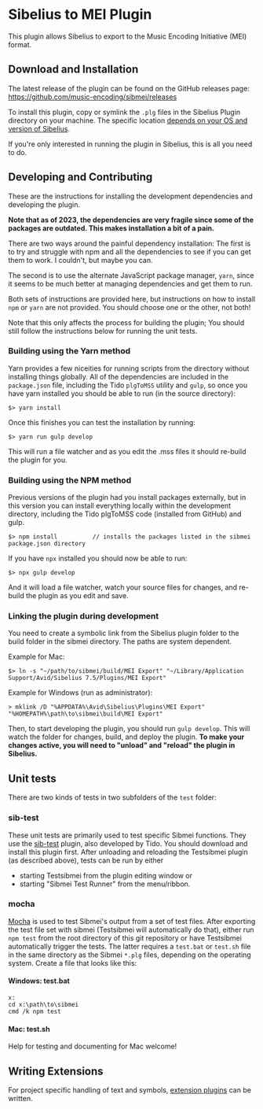 # Sibelius to MEI Plugin

This plugin allows Sibelius to export to the Music Encoding Initiative (MEI) format.

## Download and Installation

The latest release of the plugin can be found on the GitHub releases page: https://github.com/music-encoding/sibmei/releases

To install this plugin, copy or symlink the `.plg` files in the Sibelius Plugin directory on your machine. The specific location [depends on your OS and version of Sibelius](http://www.sibelius.com/download/plugins/index.html?help=install).

If you're only interested in running the plugin in Sibelius, this is all you need to do.

## Developing and Contributing

These are the instructions for installing the development dependencies and developing the plugin.

**Note that as of 2023, the dependencies are very fragile since some of the packages are outdated. This makes installation a bit of a pain.**

There are two ways around the painful dependency installation: The first is to try and struggle with npm and all the dependencies to see if you can get them to work. I couldn't, but maybe you can.

The second is to use the alternate JavaScript package manager, `yarn`, since it seems to be much better at managing dependencies and get them to run.

Both sets of instructions are provided here, but instructions on how to install `npm` or `yarn` are not provided. You should choose one or the other, not both!

Note that this only affects the process for building the plugin; You should still follow the instructions below for running the unit tests.

### Building using the Yarn method

Yarn provides a few niceities for running scripts from the directory without installing things globally. All of the dependencies are included in the `package.json` file, including the Tido `plgToMSS` utility and `gulp`, so once you have yarn installed you should be able to run (in the source directory):

```
$> yarn install
```

Once this finishes you can test the installation by running:

```
$> yarn run gulp develop
```

This will run a file watcher and as you edit the .mss files it should re-build the plugin for you.

### Building using the NPM method

Previous versions of the plugin had you install packages externally, but in this version you can install everything locally within the development directory, including the Tido plgToMSS code (installed from GitHub) and gulp.

```
$> npm install          // installs the packages listed in the sibmei package.json directory
```

If you have `npx` installed you should now be able to run:

```
$> npx gulp develop
```

And it will load a file watcher, watch your source files for changes, and re-build the plugin as you edit and save.

### Linking the plugin during development

You need to create a symbolic link from the Sibelius plugin folder to the build folder in the sibmei directory. The paths are system dependent.

Example for Mac:

````
$> ln -s "~/path/to/sibmei/build/MEI Export" "~/Library/Application Support/Avid/Sibelius 7.5/Plugins/MEI Export"
````

Example for Windows (run as administrator):

````
> mklink /D "%APPDATA%\Avid\Sibelius\Plugins\MEI Export" "%HOMEPATH%\path\to\sibmei\build\MEI Export"
````

Then, to start developing the plugin, you should run `gulp develop`. This will watch the folder for changes, build, and deploy the plugin. **To make your changes active, you will need to "unload" and "reload" the plugin in Sibelius.**

## Unit tests

There are two kinds of tests in two subfolders of the `test` folder:

### sib-test

These unit tests are primarily used to test specific Sibmei functions.  They use the [sib-test](https://github.com/tido/sib-test) plugin, also developed by Tido. You should download and install this plugin first. After unloading and reloading the Testsibmei plugin (as described above), tests can be run by either

* starting Testsibmei from the plugin editing window or
* starting "Sibmei Test Runner" from the menu/ribbon.

### mocha

[Mocha](https://mochajs.org/) is used to test Sibmei's output from a set of test files.  After exporting the test file set with sibmei (Testsibmei will automatically do that), either run `npm test` from the root directory of this git repository or have Testsibmei automatically trigger the tests.  The latter requires a `test.bat` or `test.sh` file in the same directory as the Sibmei `*.plg` files, depending on the operating system. Create a file that looks like this:

#### Windows: test.bat

```
x:
cd x:\path\to\sibmei
cmd /k npm test
```

#### Mac: test.sh

Help for testing and documenting for Mac welcome!

## Writing Extensions

For project specific handling of text and symbols, [extension plugins](Extensions.md) can be written.